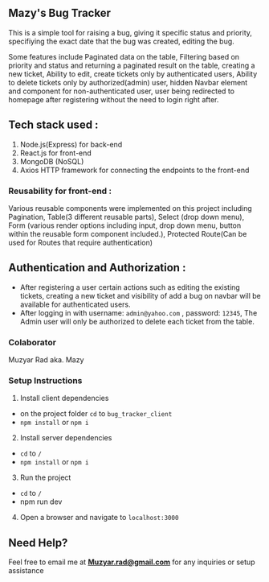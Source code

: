 ## Mazy's Bug Tracker

This is a simple tool for raising a bug, giving it specific status and priority, specifiying the exact date that the bug was created, editing the bug.

Some features include Paginated data on the table, Filtering based on priority and status and returning a paginated result on the table, creating a new ticket, Ability to edit, create tickets only by authenticated users, Ability to delete tickets only by authorized(admin) user, hidden Navbar element and component for non-authenticated user, user being redirected to homepage after registering without the need to login right after.


## Tech stack used :

1. Node.js(Express) for back-end
2. React.js for front-end
3. MongoDB (NoSQL)
4. Axios HTTP framework for connecting the endpoints to the front-end




### Reusability for front-end :

Various reusable components were implemented on this project including Pagination, Table(3 different reusable parts), Select (drop down menu), Form (various render options including input, drop down menu, button within the reusable form component included.), Protected Route(Can be used for Routes that require authentication)


## Authentication and Authorization :
- After registering a user certain actions such as editing the existing tickets, creating a new ticket and visibility of add a bug on navbar will be available for authenticated users.
- After logging in with username: `admin@yahoo.com` , password: `12345`, The Admin user will only be authorized to delete each ticket from the table.



### Colaborator

Muzyar Rad aka. Mazy

### Setup Instructions

1. Install client dependencies
 - on the project folder `cd` to `bug_tracker_client`
 - `npm install` or `npm i`
2. Install server dependencies
 - `cd` to `/`
 - `npm install` or `npm i`
3. Run the project
 - `cd` to `/`
 - npm run dev
4. Open a browser and navigate to `localhost:3000`


## Need Help?
Feel free to email me at **Muzyar.rad@gmail.com** for any inquiries or setup assistance
    

